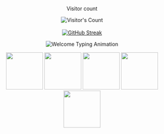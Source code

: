 <div align="center"> 
  <p>Visitor count</p>
  <img src="https://profile-counter.glitch.me/sajid-31/count.svg" alt="Visitor's Count" />
</div>
<br/>
<div align="center">
  <a href="https://git.io/streak-stats">
    <img src="https://streak-stats.demolab.com/?user=sajid-31&theme=dark" alt="GitHub Streak" />
  </a>
</div>
<p align="center">
  <img src="https://readme-typing-svg.demolab.com?font=Fira+Code&size=30&pause=1000&color=F7C8E0&center=true&vCenter=true&width=600&lines=Welcome+to+my+GitHub+Profile!;Feel+free+to+explore~" alt="Welcome Typing Animation" />
</p>


<p align="center">
  <img src="https://media1.giphy.com/media/v1.Y2lkPTc5MGI3NjExNDVmZ3RpbGNscG13MnI1NTJyZnFlb28zazJtbm96cnhnazJzc2FiNyZlcD12MV9pbnRlcm5hbF9naWZfYnlfaWQmY3Q9Zw/T0ukg1Z7V4y9y8JkKM/giphy.gif" width="100px">
  <img src="https://media1.giphy.com/media/v1.Y2lkPTc5MGI3NjExNDVmZ3RpbGNscG13MnI1NTJyZnFlb28zazJtbm96cnhnazJzc2FiNyZlcD12MV9pbnRlcm5hbF9naWZfYnlfaWQmY3Q9Zw/T0ukg1Z7V4y9y8JkKM/giphy.gif" width="100px">
  <img src="https://media1.giphy.com/media/v1.Y2lkPTc5MGI3NjExNDVmZ3RpbGNscG13MnI1NTJyZnFlb28zazJtbm96cnhnazJzc2FiNyZlcD12MV9pbnRlcm5hbF9naWZfYnlfaWQmY3Q9Zw/T0ukg1Z7V4y9y8JkKM/giphy.gif" width="100px">
  <img src="https://media1.giphy.com/media/v1.Y2lkPTc5MGI3NjExNDVmZ3RpbGNscG13MnI1NTJyZnFlb28zazJtbm96cnhnazJzc2FiNyZlcD12MV9pbnRlcm5hbF9naWZfYnlfaWQmY3Q9Zw/T0ukg1Z7V4y9y8JkKM/giphy.gif" width="100px">
  <img src="https://media1.giphy.com/media/v1.Y2lkPTc5MGI3NjExNDVmZ3RpbGNscG13MnI1NTJyZnFlb28zazJtbm96cnhnazJzc2FiNyZlcD12MV9pbnRlcm5hbF9naWZfYnlfaWQmY3Q9Zw/T0ukg1Z7V4y9y8JkKM/giphy.gif" width="100px">
</p>


